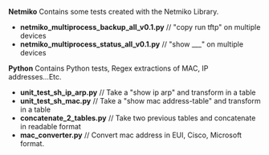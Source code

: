**Netmiko** 
Contains some tests created with the Netmiko Library.
- **netmiko_multiprocess_backup_all_v0.1.py** // "copy run tftp" on multiple devices
- **netmiko_multiprocess_status_all_v0.1.py** // "show ___" on multiple devices

**Python** 
Contains Python tests, Regex extractions of MAC, IP addresses...Etc.
- **unit_test_sh_ip_arp.py** // Take a "show ip arp" and transform in a table
- **unit_test_sh_mac.py** // Take a "show mac address-table" and transform in a table
- **concatenate_2_tables.py** // Take two previous tables and concatenate in readable format
- **mac_converter.py** // Convert mac address in EUI, Cisco, Microsoft format.